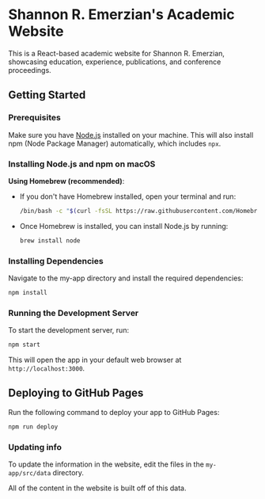 # Shannon R. Emerzian's Academic Website

This is a React-based academic website for Shannon R. Emerzian, showcasing education, experience, publications, and conference proceedings.

## Getting Started

### Prerequisites

Make sure you have [Node.js](https://nodejs.org/) installed on your machine. This will also install npm (Node Package Manager) automatically, which includes `npx`.

### Installing Node.js and npm on macOS

**Using Homebrew (recommended)**:
   - If you don't have Homebrew installed, open your terminal and run:
     ```bash
     /bin/bash -c "$(curl -fsSL https://raw.githubusercontent.com/Homebrew/install/HEAD/install.sh)"
     ```
   - Once Homebrew is installed, you can install Node.js by running:
     ```bash
     brew install node
     ```

### Installing Dependencies

Navigate to the my-app directory and install the required dependencies:

```bash
npm install
```

### Running the Development Server

To start the development server, run:

```bash
npm start
```

This will open the app in your default web browser at `http://localhost:3000`.

## Deploying to GitHub Pages

Run the following command to deploy your app to GitHub Pages:
```bash
npm run deploy
```

### Updating info

To update the information in the website, edit the files in the `my-app/src/data` directory.

All of the content in the website is built off of this data.